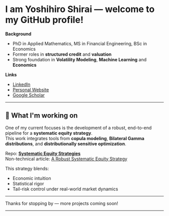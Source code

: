 # I am Yoshihiro Shirai — welcome to my GitHub profile!

**Background**  
- PhD in Applied Mathematics, MS in Financial Engineering, BSc in Economics
- Former roles in **structured credit** and **valuation**
- Strong foundation in **Volatility Modeling**, **Machine Learning** and **Economics**

**Links**  
- [LinkedIn](https://www.linkedin.com/in/yoshihiro-shirai)
- [Personal Website](https://yoshihiroshirai.com)
- [Google Scholar](https://https://scholar.google.com/citations?user=WK4k61sAAAAJ&hl=en)

---

## 🔬 What I'm working on

One of my current focuses is the development of a robust, end-to-end pipeline for a **systematic equity strategy**.  
This work integrates tools from **copula modeling**, **Bilateral Gamma distributions**, and **distributionally sensitive optimization**.

Repo: [**Systematic Equity Strategies**](https://github.com/yshirai999/Systematic-Equity-Strategies)  
Non-technical article: [A Robust Systematic Equity Strategy]([https://medium.com/@yshirai999/a-robust-systematic-equity-strategy-82a2c88144f4](https://medium.com/@yoshihiroshirai/a-robust-systematic-equity-strategies-d26ea229bde0))

This strategy blends:
- Economic intuition
- Statistical rigor
- Tail-risk control under real-world market dynamics

---

Thanks for stopping by — more projects coming soon!





---


